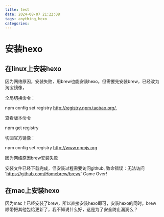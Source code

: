```yaml
---
title: test
date: 2024-08-07 21:22:08
tags: anything,hexo
categories:
---
```

# 安装hexo
## 在linux上安装hexo
因为网络原因，安装失败，用brew也能安装hexo，但需要先安装brew，已经改为淘宝镜像，

全局切换命令：

npm config set registry http://registry.npm.taobao.org/,

查看版本命令

npm get registry

切回官方镜像：

npm config set registry http://www.npmjs.org

因为网络原因brew安装失败

安装文件已经下载完成，但安装过程需要访问github,
    致命错误：无法访问 'https://github.com/Homebrew/brew/'
Game Over!

## 在mac上安装hexo
因为mac上已经安装了brew，所以直接安装hexo即可，安装hexo的同时，brew顺带把其他包给更新了，我不知说什么好，这是为了安全防止漏洞么？

